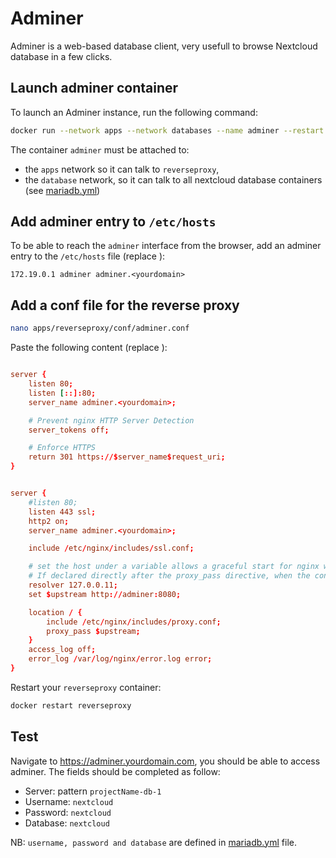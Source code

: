 # Adminer

Adminer is a web-based database client, very usefull to browse Nextcloud database in a few clicks.

## Launch adminer container
To launch an Adminer instance, run the following command:

```sh
docker run --network apps --network databases --name adminer --restart unless-stopped -d adminer
```

The container `adminer` must be attached to:
- the `apps` network so it can talk to `reverseproxy`,
- the `database` network, so it can talk to all nextcloud database containers (see [mariadb.yml](../nextcloud/standard/mariadb.yml#L10))

## Add adminer entry to `/etc/hosts`

To be able to reach the `adminer` interface from the browser, add an adminer entry to the `/etc/hosts` file (replace <yourdomain>):

```
172.19.0.1 adminer adminer.<yourdomain>
```

## Add a conf file for the reverse proxy

```sh
nano apps/reverseproxy/conf/adminer.conf
```

Paste the following content (replace <yourdomain>):

```conf

server {
    listen 80;
    listen [::]:80;
    server_name adminer.<yourdomain>;

    # Prevent nginx HTTP Server Detection
    server_tokens off;

    # Enforce HTTPS
    return 301 https://$server_name$request_uri;
}


server {
    #listen 80;
    listen 443 ssl;
    http2 on;
    server_name adminer.<yourdomain>;

    include /etc/nginx/includes/ssl.conf;

    # set the host under a variable allows a graceful start for nginx when the container is down.
    # If declared directly after the proxy_pass directive, when the container is down, nginx throws an error and refuses to start.
    resolver 127.0.0.11;
    set $upstream http://adminer:8080;

    location / {
        include /etc/nginx/includes/proxy.conf;
        proxy_pass $upstream;
    }
    access_log off;
    error_log /var/log/nginx/error.log error;
}

```

Restart your `reverseproxy` container:

```sh
docker restart reverseproxy
```

## Test

Navigate to https://adminer.yourdomain.com, you should be able to access adminer. The fields should be completed as follow:

- Server: pattern `projectName-db-1`
- Username: `nextcloud`
- Password: `nextcloud`
- Database: `nextcloud`

NB: `username, password and database` are defined in [mariadb.yml](../nextcloud/standard/mariadb.yml#L20) file.

